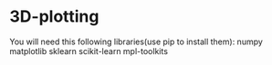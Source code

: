 # 3D-plotting
You will need this following libraries(use pip to install them):
  numpy
  matplotlib
  sklearn
  scikit-learn
  mpl-toolkits

